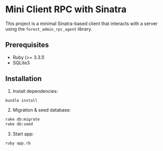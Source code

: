# Mini Client RPC with Sinatra

This project is a minimal Sinatra-based client that interacts with a server using the `forest_admin_rpc_agent` library.

## Prerequisites

- Ruby (>= 3.3.1)
- SQLite3

## Installation

1. Install dependencies:
```bash
bundle install
```

2. Migration & seed database:
```bash
rake db:migrate
rake db:seed
```

3. Start app:
```bash
ruby app.rb
```
